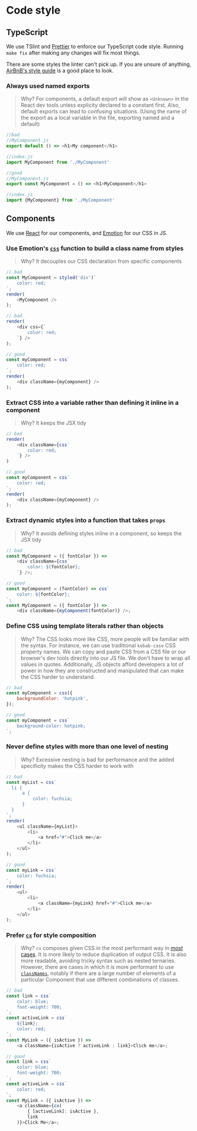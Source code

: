 # Code style

## TypeScript

We use TSlint and [Prettier](https://prettier.io/) to enforce our TypeScript code style. 
Running `make fix` after making any changes will fix most things.

There are some styles the linter can't pick up. If you are unsure of anything, [AirBnB's style
guide](https://github.com/airbnb/javascript) is a good place to look.

### Always used named exports

> Why? For components, a default export will show as `<Unknown>` in the React dev tools unless explicity declared to a constant first. Also, default exports can lead to confusing situations. (Using the name of the export as a local variable in the file, exporting named and a default)

```js
//bad
//MyComponent.js
export default () => <h1>My component</h1>

//index.js
import MyComponent from './MyComponent'

```

```js
//good
//MyComponent.js
export const MyComponent = () => <h1>MyComponent</h1>

//index.js
import {MyComponent} from './MyComponent'
```

## Components

We use [React](https://reactjs.org/) for our components, and [Emotion](https://emotion.sh/) for our CSS in JS.

### Use Emotion's [`css`](https://emotion.sh/docs/css) function to build a class name from styles

> Why? It decouples our CSS declaration from specific components

```js
// bad
const MyComponent = styled('div')`
    color: red;
`;
render(
    <MyComponent />
);

// bad
render(
    <div css={`
        color: red;
    `} />
);

// good
const myComponent = css`
    color: red;
`;
render(
    <div className={myComponent} />
);
```

### Extract CSS into a variable rather than defining it inline in a component

> Why? It keeps the JSX tidy

```js
// bad
render(
    <div className={css`
        color: red;
    `} />
)

// good
const myComponent = css`
    color: red;
`;
render(
    <div className={myComponent} />
);
```

### Extract dynamic styles into a function that takes `props`

> Why? It avoids defining styles inline in a component, so keeps the JSX tidy

```js
// bad
const MyComponent = ({ fontColor }) =>
    <div className={css`
        color: ${fontColor};
    `} />;

// good
const myComponent = (fontColor) => css`
    color: ${fontColor};
`;
const MyComponent = ({ fontColor }) =>
    <div className={myComponent(fontColor)} />;
```

### Define CSS using template literals rather than objects

> Why? The CSS looks more like CSS, more people will be familiar with the syntax. For instance, we can use traditional `kebab-case` CSS property names. We can copy and paste CSS from a CSS file or our browser's dev tools directly into our JS file. We don't have to wrap all values in quotes. Additionally, JS objects afford developers a lot of power in how they are constructed and manipulated that can make the CSS harder to understand.

```js
// bad
const myComponent = css({
    backgroundColor: 'hotpink',
});

// good
const myComponent = css`
    background-color: hotpink;
`;
```

### Never define styles with more than one level of nesting

> Why? Excessive nesting is bad for performance and the added specificity makes the CSS harder to work with

```js
// bad
const myList = css`
  li {
      a {
          color: fuchsia;
      }
  }
`;
render(
    <ul className={myList}>
        <li>
            <a href="#">Click me</a>
        </li>
    </ul>
);

// good
const myLink = css`
    color: fuchsia;
`;
render(
    <ul>
        <li>
            <a className={myLink} href="#">Click me</a>
        </li>
    </ul>
);
```

### Prefer [`cx`](https://emotion.sh/docs/cx) for style composition

> Why? `cx` composes given CSS in the most performant way in [_most_ cases](https://github.com/guardian/dotcom-rendering/pull/126#discussion_r209999843). It is more likely to reduce duplication of output CSS. It is also more readable, avoiding tricky syntax such as nested ternaries. However, there are cases in which it is more performant to use [`classNames`](https://github.com/JedWatson/classnames), notably if there are a large number of elements of a particular Component that use different combinations of classes.

```js
// bad
const link = css`
    color: blue;
    font-weight: 700;
`;
const activeLink = css`
    ${link};
    color: red;
`;
const MyLink = ({ isActive }) =>
    <a className={isActive ? activeLink : link}>Click me</a>;

// good
const link = css`
    color: blue;
    font-weight: 700;
`;
const activeLink = css`
    color: red;
`;
const MyLink = ({ isActive }) =>
    <a className={cx(
        { [activeLink]: isActive },
        link
    )}>Click Me</a>;

```